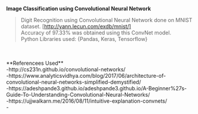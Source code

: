 **Image Classification using Convolutional Neural Network** <br />
>Digit Recognition using Convolutional Neural Network done on MNIST dataset. [http://yann.lecun.com/exdb/mnist/]<br />
>Accuracy of 97.33% was obtained using this ConvNet model.<br />
>Python Libraries used: {Pandas, Keras, Tensorflow}<br />
<br />
<br />
**Referencees Used** <br />
-http://cs231n.github.io/convolutional-networks/ <br />
-https://www.analyticsvidhya.com/blog/2017/06/architecture-of-convolutional-neural-networks-simplified-demystified/ <br />
-https://adeshpande3.github.io/adeshpande3.github.io/A-Beginner%27s-Guide-To-Understanding-Convolutional-Neural-Networks/ <br />
-https://ujjwalkarn.me/2016/08/11/intuitive-explanation-convnets/ <br />
-
